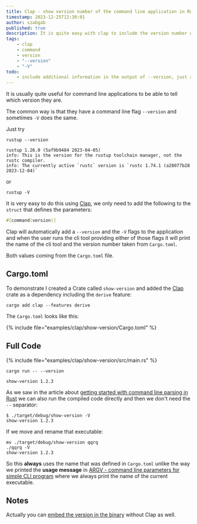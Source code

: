 ```yaml
---
title: Clap - show version number of the command line application in Rust
timestamp: 2023-12-25T12:30:01
author: szabgab
published: true
description: It is quite easy with clap to include the version number of the command-line tool.
tags:
    - clap
    - command
    - version
    - "--version"
    - "-V"
todo:
    - include additional information in the output of --version, just as we have in rustup
---
```


It is usually quite useful for command line applications to be able to tell which version they are.

The common way is that they have a command line flag `--version` and sometimes `-V` does the same.

Just try

```
rustup --version

rustup 1.26.0 (5af9b9484 2023-04-05)
info: This is the version for the rustup toolchain manager, not the rustc compiler.
info: The currently active `rustc` version is `rustc 1.74.1 (a28077b28 2023-12-04)`
```

or

```
rustup -V
```


It is very easy to do this using [Clap](/clap), we only need to add the following to the `struct`
that defines the parameters:


```rust
#[command(version)]
```

Clap will automatically add a `--version` and the `-V` flags to the application and when the user runs the cli tool providing
either of those flags it will print the name of the cli tool and the version number taken from `Cargo.toml`.

Both values coming from the `Cargo.toml` file.

## Cargo.toml

To demonstrate I created a Crate called `show-version` and added the [Clap](https://crates.io/crates/clap) crate as a dependency
including the `derive` feature:

```
cargo add clap --features derive
```


The `Cargo.toml` looks like this:

{% include file="examples/clap/show-version/Cargo.toml" %}


## Full Code

{% include file="examples/clap/show-version/src/main.rs" %}

```
cargo run -- --version
```

```
show-version 1.2.3
```

As we saw in the article about [getting started with command line parsing in Rust](/clap-simple) we can also run the compiled code directly and then we don't need the `--` separator:

```
$ ./target/debug/show-version -V
show-version 1.2.3
```

If we move and rename that executable:

```
mv ./target/debug/show-version qqrq
./qqrq -V
show-version 1.2.3
```

So this **always** uses the name that was defined in `Cargo.toml` unlike the way we printed the **usage message** in
[ARGV - command line parameters for simple CLI program](/argv-simple-command-line-parameters) where we always print the name of the current executable.

## Notes

Actually you can [embed the version in the binary](/embed-version-number-in-the-code)  without Clap as well.


